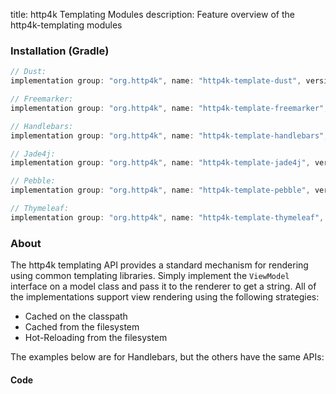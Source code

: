 title: http4k Templating Modules
description: Feature overview of the http4k-templating modules

### Installation (Gradle)

```groovy
// Dust: 
implementation group: "org.http4k", name: "http4k-template-dust", version: "4.9.3.1"

// Freemarker: 
implementation group: "org.http4k", name: "http4k-template-freemarker", version: "4.9.3.1"

// Handlebars: 
implementation group: "org.http4k", name: "http4k-template-handlebars", version: "4.9.3.1"

// Jade4j: 
implementation group: "org.http4k", name: "http4k-template-jade4j", version: "4.9.3.1"

// Pebble: 
implementation group: "org.http4k", name: "http4k-template-pebble", version: "4.9.3.1"

// Thymeleaf: 
implementation group: "org.http4k", name: "http4k-template-thymeleaf", version: "4.9.3.1"
```

### About
The http4k templating API provides a standard mechanism for rendering using common templating libraries. Simply implement the `ViewModel` interface on a model class and pass it to the renderer to get a string. All of the implementations support view rendering using the following strategies:

* Cached on the classpath
* Cached from the filesystem
* Hot-Reloading from the filesystem

The examples below are for Handlebars, but the others have the same APIs:

#### Code  [<img class="octocat"/>](https://github.com/http4k/http4k/blob/master/src/docs/guide/reference/templating/example.kt)

<script src="https://gist-it.appspot.com/https://github.com/http4k/http4k/blob/master/src/docs/guide/reference/templating/example.kt"></script>

[http4k]: https://http4k.org
